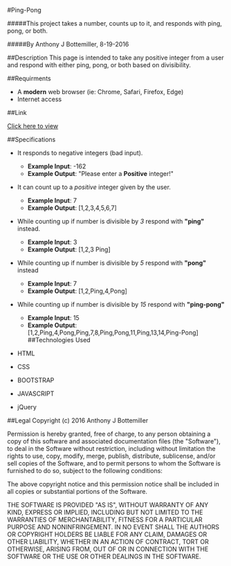#Ping-Pong

#####This project takes a number, counts up to it, and responds with ping, pong, or both.

#####By Anthony J Bottemiller, 8-19-2016

##Description
This page is intended to take any positive integer from a user and respond with either ping, pong, or both based on divisibility.

##Requirments
* A **modern** web browser (ie: Chrome, Safari, Firefox, Edge)
* Internet access

##Link

[Click here to view](#)

##Specifications

* It responds to negative integers (bad input).
    * <b>Example Input</b>: -162
    * <b>Example Output</b>: "Please enter a **Positive** integer!"
* It can count up to a *positive* integer given by the user.
    * **Example Input**: 7
    * **Example Output**: [1,2,3,4,5,6,7]
* While counting up if number is divisible by *3* respond with **"ping"** instead.
    * **Example Input**: 3
    * **Example Output**: [1,2,3 Ping]
* While counting up if number is divisible by *5* respond with **"pong"** instead
    * **Example Input**: 7
    * **Example Output**: [1,2,Ping,4,Pong]
* While counting up if number is divisible by *15* respond with **"ping-pong"**
    * **Example Input**: 15
    * **Example Output**: [1,2,Ping,4,Pong,Ping,7,8,Ping,Pong,11,Ping,13,14,Ping-Pong]
##Technologies Used

* HTML
* CSS
* BOOTSTRAP
* JAVASCRIPT
* jQuery

##Legal
Copyright (c) 2016 Anthony J Bottemiller

Permission is hereby granted, free of charge, to any person obtaining a copy of this software and associated documentation files (the "Software"), to deal in the Software without restriction, including without limitation the rights to use, copy, modify, merge, publish, distribute, sublicense, and/or sell copies of the Software, and to permit persons to whom the Software is furnished to do so, subject to the following conditions:

The above copyright notice and this permission notice shall be included in all copies or substantial portions of the Software.

THE SOFTWARE IS PROVIDED "AS IS", WITHOUT WARRANTY OF ANY KIND, EXPRESS OR IMPLIED, INCLUDING BUT NOT LIMITED TO THE WARRANTIES OF MERCHANTABILITY, FITNESS FOR A PARTICULAR PURPOSE AND NONINFRINGEMENT. IN NO EVENT SHALL THE AUTHORS OR COPYRIGHT HOLDERS BE LIABLE FOR ANY CLAIM, DAMAGES OR OTHER LIABILITY, WHETHER IN AN ACTION OF CONTRACT, TORT OR OTHERWISE, ARISING FROM, OUT OF OR IN CONNECTION WITH THE SOFTWARE OR THE USE OR OTHER DEALINGS IN THE SOFTWARE.

